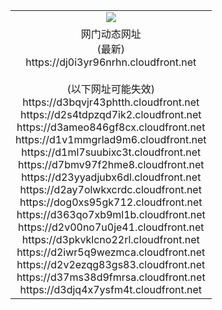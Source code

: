 ﻿<table>
  <tr></tr>
  <tr><td colspan=2 align=center><img src="https://dj0i3yr96nrhn.cloudfront.net/Up/oGate.jpg" /></td></tr>
  <tr><td colspan=2 align=center>网门动态网址<br/>(最新)
<br>https://dj0i3yr96nrhn.cloudfront.net
<br/><br/>(以下网址可能失效)
<br>https://d3bqvjr43phtth.cloudfront.net
<br>https://d2s4tdpzqd7ik2.cloudfront.net
<br>https://d3ameo846gf8cx.cloudfront.net
<br>https://d1v1mmgrlad9m6.cloudfront.net
<br>https://d1ml7suubixc3t.cloudfront.net
<br>https://d7bmv97f2hme8.cloudfront.net
<br>https://d23yyadjubx6dl.cloudfront.net
<br>https://d2ay7olwkxcrdc.cloudfront.net
<br>https://dog0xs95gk712.cloudfront.net
<br>https://d363qo7xb9ml1b.cloudfront.net
<br>https://d2v00no7u0je41.cloudfront.net
<br>https://d3pkvklcno22rl.cloudfront.net
<br>https://d2iwr5q9wezmca.cloudfront.net
<br>https://d2v2ezqg83gs83.cloudfront.net
<br>https://d37ms38d9fmrsa.cloudfront.net
<br>https://d3djq4x7ysfm4t.cloudfront.net
    </td>
  </tr>
</table>
